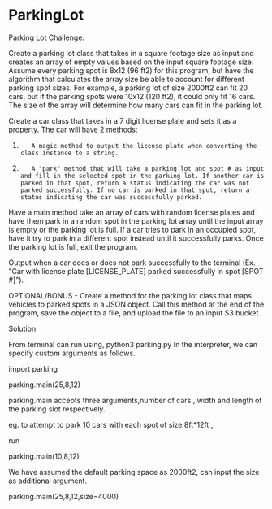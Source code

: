 # ParkingLot
Parking Lot Challenge:

Create a parking lot class that takes in a square footage size as input and creates an array of empty values based on the input square footage size. Assume every parking spot is 8x12 (96 ft2) for this program, but have the algorithm that calculates the array size be able to account for different parking spot sizes. For example, a parking lot of size 2000ft2 can fit 20 cars, but if the parking spots were 10x12 (120 ft2), it could only fit 16 cars. The size of the array will determine how many cars can fit in the parking lot.

Create a car class that takes in a 7 digit license plate and sets it as a property. The car will have 2 methods:

1.        A magic method to output the license plate when converting the class instance to a string.
2.        A "park" method that will take a parking lot and spot # as input and fill in the selected spot in the parking lot. If another car is parked in that spot, return a status indicating the car was not parked successfully. If no car is parked in that spot, return a status indicating the car was successfully parked.

Have a main method take an array of cars with random license plates and have them park in a random spot in the parking lot array until the input array is empty or the parking lot is full. If a car tries to park in an occupied spot, have it try to park in a different spot instead until it successfully parks. Once the parking lot is full, exit the program.

Output when a car does or does not park successfully to the terminal (Ex. "Car with license plate [LICENSE_PLATE] parked successfully in spot [SPOT #]").

OPTIONAL/BONUS - Create a method for the parking lot class that maps vehicles to parked spots in a JSON object. Call this method at the end of the program, save the object to a file, and upload the file to an input S3 bucket.


Solution

From terminal can run using, python3 parking.py
In the interpreter, we can specify custom arguments as follows. 

  import parking
  
  parking.main(25,8,12)

parking.main accepts three arguments,number of cars , width and length of the parking slot respectively. 

eg. to attempt to park 10 cars with each spot of size 8ft*12ft , 

run 

parking.main(10,8,12)

We have assumed the default parking space as 2000ft2, can input the size as additional argument.


parking.main(25,8,12,size=4000)
